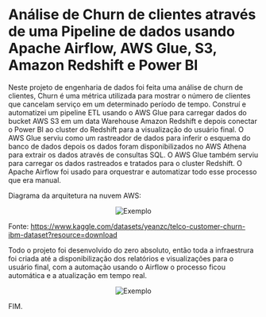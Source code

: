 # Análise de Churn de clientes através de uma Pipeline de dados usando Apache Airflow, AWS Glue, S3, Amazon Redshift e Power BI

Neste projeto de engenharia de dados foi feita uma análise de churn de clientes, Churn é uma métrica utilizada para mostrar o número de clientes que cancelam serviço em um determinado período de tempo.
Construí e automatizei um pipeline ETL usando o AWS Glue para carregar dados do bucket AWS S3 em um data Warehouse Amazon Redshift e depois conectar o Power BI ao cluster do Redshift para a visualização do usuário final. O AWS Glue serviu como um rastreador de dados para inferir o esquema do banco de dados depois os dados foram disponibilizados no AWS Athena para extrair os dados através de consultas SQL. O AWS Glue também serviu para carregar os dados rastreados e tratados para o cluster Redshift. O Apache Airflow foi usado para orquestrar e automatizar todo esse processo que era manual.

Diagrama da arquitetura na nuvem AWS:
<div align="center">
  <img src="https://github.com/CamilaDeAlm/Customer-Churn-Analysis-through-a-Data-Pipeline-using-Airflow-AWS-Glue-S3-Redshift-and-Power-BI/blob/main/Captura%20de%20tela%202024-07-28%20101638.png" alt="Exemplo" width="largura" height="altura">
</div>

Fonte: https://www.kaggle.com/datasets/yeanzc/telco-customer-churn-ibm-dataset?resource=download

Todo o projeto foi desenvolvido do zero absoluto, então toda a infraestrura foi criada até a disponibilização dos relatórios e visualizações
para o usuário final, com a automação usando o Airflow o processo ficou automática e a atualização em tempo real.

<div align="center">
  <img src="https://github.com/CamilaDeAlm/Customer-Churn-Analysis-through-a-Data-Pipeline-using-Airflow-AWS-Glue-S3-Redshift-and-Power-BI/blob/main/Captura%20de%20tela%202024-07-28%20102109.png" alt="Exemplo" width="largura" height="altura">
</div>

FIM.

